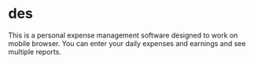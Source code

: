 # des
This is a personal expense management software designed to work on mobile browser. You can enter your daily expenses and earnings and see multiple reports.

